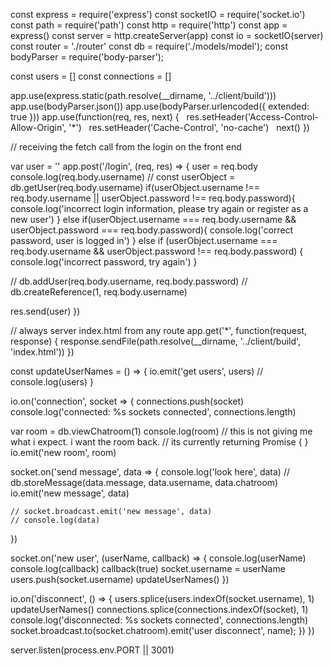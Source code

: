 const express = require('express')
const socketIO = require('socket.io')
const path = require('path')
const http = require('http')
const app = express()
const server = http.createServer(app)
const io = socketIO(server)
const router = './router'
const db = require('./models/model');
const bodyParser = require('body-parser');

const users = []
const connections = []

app.use(express.static(path.resolve(__dirname, '../client/build')))
app.use(bodyParser.json())
app.use(bodyParser.urlencoded({ extended: true }))
app.use(function(req, res, next) {
  res.setHeader('Access-Control-Allow-Origin', '*')
  res.setHeader('Cache-Control', 'no-cache')
  next()
})

// receiving the fetch call from the login on the front end

var user = ''
app.post('/login', (req, res) => {
  user = req.body
  console.log(req.body.username)
  // const userObject = db.getUser(req.body.username)
  if(userObject.username !== req.body.username || userObject.password !== req.body.password){
    console.log('incorrect login information, please try again or register as a new user')
  } else if(userObject.username === req.body.username && userObject.password === req.body.password){
    console.log('correct password, user is logged in')
  } else if (userObject.username === req.body.username && userObject.password !== req.body.password) {
    console.log('incorrect password, try again')
  }

  // db.addUser(req.body.username, req.body.password)
  // db.createReference(1, req.body.username)

  res.send(user)
})

// always server index.html from any route
app.get('*', function(request, response) {
  response.sendFile(path.resolve(__dirname, '../client/build', 'index.html'))
})

const updateUserNames = () => {
  io.emit('get users', users)
  // console.log(users)
}

io.on('connection', socket => {
  connections.push(socket)
  console.log('connected: %s sockets connected', connections.length)

  var room = db.viewChatroom(1)
  console.log(room)
  // this is not giving me what i expect. i want the room back.
  // its currently returning Promise { <pending> }
  io.emit('new room', room)

  socket.on('send message', data => {
    console.log('look here', data)
    // db.storeMessage(data.message, data.username, data.chatroom)
    io.emit('new message', data)



    // socket.broadcast.emit('new message', data)
    // console.log(data)

  })



  socket.on('new user', (userName, callback) => {
    console.log(userName)
    console.log(callback)
    callback(true)
    socket.username = userName
    users.push(socket.username)
    updateUserNames()
  })

  io.on('disconnect', () => {
    users.splice(users.indexOf(socket.username), 1)
    updateUserNames()
    connections.splice(connections.indexOf(socket), 1)
    console.log('disconnected: %s sockets connected', connections.length)
    socket.broadcast.to(socket.chatroom).emit('user disconnect', name);
  })
})

server.listen(process.env.PORT || 3001)
